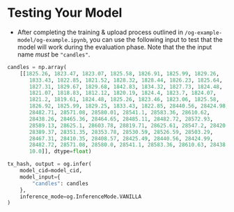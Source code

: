 # Testing Your Model
- After completing the training & upload process outlined in `/og-example-model/og-example.ipynb`, you can use the following input to test that the model will work during the evaluation phase. Note that the the input name *must* be `"candles"`. 

```python
candles = np.array(
    [[1825.26, 1823.47, 1823.07, 1825.58, 1826.91, 1825.99, 1829.26,
       1833.43, 1822.85, 1821.52, 1828.32, 1828.44, 1826.23, 1825.64,
       1827.31, 1829.67, 1829.68, 1842.83, 1834.32, 1827.73, 1824.48,
       1821.07, 1818.83, 1812.12, 1820.19, 1824.4, 1823.7, 1824.07,
       1821.2, 1819.61, 1824.48, 1825.26, 1823.46, 1823.06, 1825.58,
       1826.92, 1825.99, 1829.25, 1833.43, 1822.85, 28440.56, 28424.98,
       28482.71, 28571.08, 28580.01, 28541.1, 28583.36, 28610.62,
       28438.26, 28465.36, 28464.65, 28485.11, 28482.72, 28572.93,
       28589.13, 28625.1, 28603.78, 28819.71, 28625.61, 28547.2, 28420.54,
       28389.37, 28351.35, 28353.78, 28530.59, 28526.59, 28503.29,
       28467.31, 28410.35, 28408.57, 28425.49, 28440.56, 28424.99,
       28482.72, 28571.08, 28580.0, 28541.1, 28583.36, 28610.63, 28438.27,
       10.0]], dtype=float)

tx_hash, output = og.infer(
    model_cid=model_cid,
    model_input={
        "candles": candles  
    },
    inference_mode=og.InferenceMode.VANILLA
)
```
